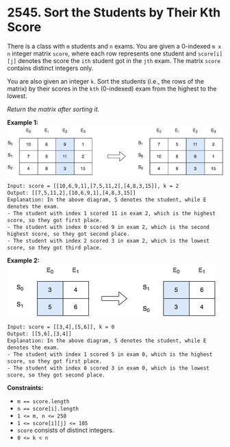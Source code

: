 # 2545. Sort the Students by Their Kth Score

There is a class with `m` students and `n` exams. You are given a 0-indexed `m x n` integer matrix `score`, where each row represents one student and `score[i][j]` denotes the score the `ith` student got in the `jth` exam. The matrix `score` contains distinct integers only.

You are also given an integer `k`. Sort the students (i.e., the rows of the matrix) by their scores in the `kth` (0-indexed) exam from the highest to the lowest.

<em>Return the matrix after sorting it.</em>

<strong>Example 1:</strong>
<img src="./images/example1.png" alt="example1.png">
```
Input: score = [[10,6,9,1],[7,5,11,2],[4,8,3,15]], k = 2
Output: [[7,5,11,2],[10,6,9,1],[4,8,3,15]]
Explanation: In the above diagram, S denotes the student, while E denotes the exam.
- The student with index 1 scored 11 in exam 2, which is the highest score, so they got first place.
- The student with index 0 scored 9 in exam 2, which is the second highest score, so they got second place.
- The student with index 2 scored 3 in exam 2, which is the lowest score, so they got third place.
```

<strong>Example 2:</strong>
<img src="./images/example2.png" alt="example2.png">
```
Input: score = [[3,4],[5,6]], k = 0
Output: [[5,6],[3,4]]
Explanation: In the above diagram, S denotes the student, while E denotes the exam.
- The student with index 1 scored 5 in exam 0, which is the highest score, so they got first place.
- The student with index 0 scored 3 in exam 0, which is the lowest score, so they got second place.
```

<strong>Constraints:</strong>

- `m == score.length`
- `n == score[i].length`
- `1 <= m, n <= 250`
- `1 <= score[i][j] <= 105`
- `score` consists of distinct integers.
- `0 <= k < n`
